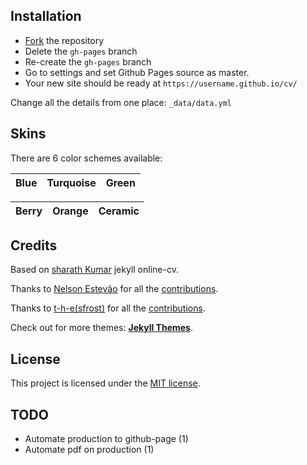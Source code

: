 ## Installation

* [Fork](https://github.com/petrvielli/cv/fork) the repository
* Delete the `gh-pages` branch
* Re-create the `gh-pages` branch
* Go to settings and set Github Pages source as master.
* Your new site should be ready at `https://username.github.io/cv/`

Change all the details from one place: ``_data/data.yml``

## Skins

There are 6 color schemes available:

| Blue | Turquoise | Green |
|---------|---------|---------|


| Berry | Orange | Ceramic |
|---------|---------|---------|


## Credits

Based on [sharath Kumar](https://github.com/sharu725/online-cv) jekyll online-cv.

Thanks to [Nelson Estevão](https://github.com/nelsonmestevao) for all the [contributions](https://github.com/sharu725/online-cv/commits?author=nelsonmestevao).

Thanks to [t-h-e(sfrost)](https://github.com/t-h-e) for all the [contributions](https://github.com/sharu725/online-cv/commits?author=t-h-e).

Check out for more themes: [**Jekyll Themes**](http://jekyll-themes.com).

## License

This project is licensed under the [MIT license](LICENSE.txt).


## TODO
* Automate production to github-page (1)
* Automate pdf on production (1)
